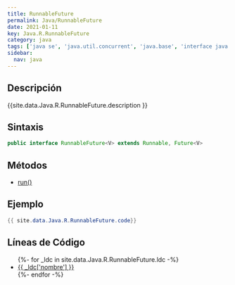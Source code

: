 ```yaml
---
title: RunnableFuture
permalink: Java/RunnableFuture
date: 2021-01-11
key: Java.R.RunnableFuture
category: java
tags: ['java se', 'java.util.concurrent', 'java.base', 'interface java', 'Java 1.6']
sidebar: 
  nav: java
---
```


## Descripción
{{site.data.Java.R.RunnableFuture.description }}

## Sintaxis
~~~java
public interface RunnableFuture<V> extends Runnable, Future<V>
~~~

## Métodos
* [run()](/Java/RunnableFuture/run)

## Ejemplo
~~~java
{{ site.data.Java.R.RunnableFuture.code}}
~~~

## Líneas de Código
<ul>
{%- for _ldc in site.data.Java.R.RunnableFuture.ldc -%}
   <li>
       <a href="{{_ldc['url'] }}">{{ _ldc['nombre'] }}</a>
   </li>
{%- endfor -%}
</ul>
